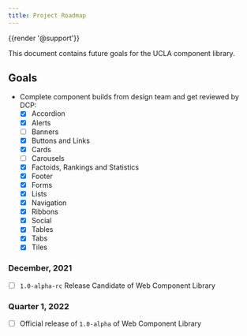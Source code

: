 ```yaml
---
title: Project Roadmap
---
```

{{render '@support'}}

This document contains future goals for the UCLA component library.

## Goals
- Complete component builds from design team and get reviewed by DCP:
  - [x] Accordion
  - [x] Alerts  
  - [ ] Banners
  - [x] Buttons and Links
  - [x] Cards
  - [ ] Carousels
  - [x] Factoids, Rankings and Statistics
  - [X] Footer
  - [x] Forms
  - [x] Lists
  - [x] Navigation
  - [x] Ribbons
  - [x] Social
  - [x] Tables
  - [x] Tabs
  - [x] Tiles

### December, 2021

- [ ] `1.0-alpha-rc` Release Candidate of Web Component Library

### Quarter 1, 2022
- [ ] Official release of `1.0-alpha` of Web Component Library
